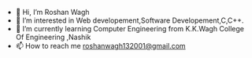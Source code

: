 - 👋 Hi, I’m Roshan Wagh
- 👀 I’m interested in Web developement,Software Developement,C,C++. 
- 🌱 I’m currently learning Computer Engineering from K.K.Wagh College Of Engineering ,Nashik
- 📫 How to reach me roshanwagh132001@gmail.com

<!---
roshanwagh13/roshanwagh13 is a ✨ special ✨ repository because its `README.md` (this file) appears on your GitHub profile.
You can click the Preview link to take a look at your changes.
--->
